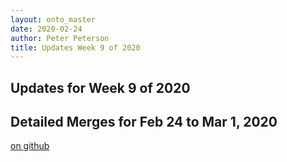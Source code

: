 ```yaml
---
layout: onto_master
date: 2020-02-24
author: Peter Peterson
title: Updates Week 9 of 2020
---
```

Updates for Week 9 of 2020
--------------------------

Detailed Merges for Feb 24 to Mar 1, 2020
-----------------------------------------
[on github](https://github.com/mantidproject/mantid/pulls?q=is%3Apr+merged%3A2020-02-25..2020-03-01)

